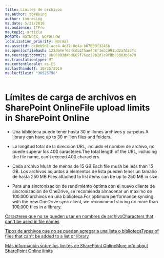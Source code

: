 ```yaml
---
title: Límites de archivos
ms.author: toresing
author: tomresing
ms.date: 5/21/2018
ms.audience: ITPro
ms.topic: article
ROBOTS: NOINDEX, NOFOLLOW
localization_priority: Normal
ms.assetid: dc0eb9d1-aec4-4c37-8e4a-b67089f3246b
ms.openlocfilehash: 122da4ef674cdb2f5ae4b8f1eb3991bd2a7d2cfc
ms.sourcegitcommit: 0b06093dabd685f76cc39b1d7c0f8b03883b6e79
ms.translationtype: MT
ms.contentlocale: es-ES
ms.lasthandoff: 10/25/2019
ms.locfileid: "36525796"
---
```

# <a name="file-upload-limits-in-sharepoint-online"></a><span data-ttu-id="4693c-102">Límites de carga de archivos en SharePoint Online</span><span class="sxs-lookup"><span data-stu-id="4693c-102">File upload limits in SharePoint Online</span></span>

- <span data-ttu-id="4693c-103">Una biblioteca puede tener hasta 30 millones archivos y carpetas.</span><span class="sxs-lookup"><span data-stu-id="4693c-103">A library can have up to 30 million files and folders.</span></span>
    
- <span data-ttu-id="4693c-104">La longitud total de la dirección URL, incluido el nombre de archivo, no puede superar los 400 caracteres.</span><span class="sxs-lookup"><span data-stu-id="4693c-104">The total length of the URL, including the file name, can't exceed 400 characters.</span></span>
    
- <span data-ttu-id="4693c-105">Cada archivo Mush de menos de 15 GB.</span><span class="sxs-lookup"><span data-stu-id="4693c-105">Each file mush be less than 15 GB.</span></span> <span data-ttu-id="4693c-106">Los archivos adjuntos a elementos de lista pueden tener un tamaño de hasta 250 MB.</span><span class="sxs-lookup"><span data-stu-id="4693c-106">Files attached to list items can be up to 250 MB in size.</span></span>
    
- <span data-ttu-id="4693c-107">Para una sincronización de rendimiento óptima con el nuevo cliente de sincronización de OneDrive, se recomienda almacenar un máximo de 100.000 archivos en una biblioteca.</span><span class="sxs-lookup"><span data-stu-id="4693c-107">For optimum performance syncing with the new OneDrive sync client, we recommend storing no more than 100,000 files in a library.</span></span> 
    
[<span data-ttu-id="4693c-108">Caracteres que no se pueden usar en nombres de archivo</span><span class="sxs-lookup"><span data-stu-id="4693c-108">Characters that can't be used in file names</span></span>](https://go.microsoft.com/fwlink/?linkid=866430)
  
[<span data-ttu-id="4693c-109">Tipos de archivos que no se pueden agregar a una lista o biblioteca</span><span class="sxs-lookup"><span data-stu-id="4693c-109">Types of files that can't be added to a list or library</span></span>](https://go.microsoft.com/fwlink/?linkid=273757)
  
[<span data-ttu-id="4693c-110">Más información sobre los límites de SharePoint Online</span><span class="sxs-lookup"><span data-stu-id="4693c-110">More info about SharePoint Online limits</span></span>](https://go.microsoft.com/fwlink/?linkid=271273)
  

